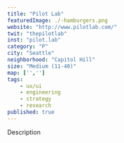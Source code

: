 ```yaml
---
title: "Pilot Lab"
featuredImage: ./-hamburgers.png
website: "http://www.pilotlab.com/"
twit: "thepilotlab"
inst: "pilot.lab"
category: "P"
city: "Seattle"
neighborhood: "Capitol Hill"
size: "Medium (11-40)"
map: ['','']
tags:
    - ux/ui
    - engineering
    - strategy
    - research
published: true
---
```


Description
